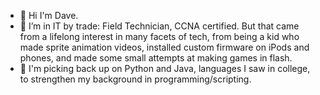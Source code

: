 - 👋 Hi I'm Dave.
- 👔 I’m in IT by trade: Field Technician, CCNA certified. But that came from a lifelong interest in many facets of tech, from being a kid who made sprite animation videos, installed custom firmware on iPods and phones, and made some small attempts at making games in flash.
- 🌱 I'm picking back up on Python and Java, languages I saw in college, to strengthen my background in programming/scripting. 



